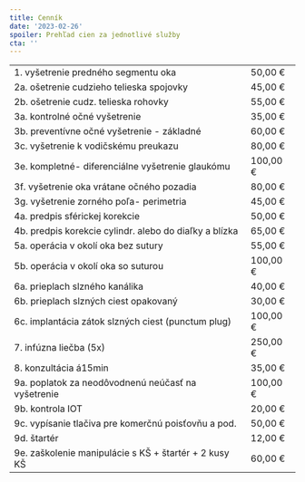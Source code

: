 ```yaml
---
title: Cenník
date: '2023-02-26'
spoiler: Prehľad cien za jednotlivé služby
cta: ''
---
```


|||
|--|--|
|1. vyšetrenie predného segmentu oka|50,00 €|
|2a. ošetrenie cudzieho telieska spojovky|45,00 €|
|2b. ošetrenie cudz. telieska rohovky|55,00 €|
|3a. kontrolné očné vyšetrenie|35,00 €|
|3b. preventívne očné vyšetrenie - základné|60,00 €|
|3c. vyšetrenie k vodičskému preukazu|80,00 €|
|3e. kompletné- diferenciálne vyšetrenie glaukómu|100,00 €|
|3f. vyšetrenie oka vrátane očného pozadia|80,00 €|
|3g. vyšetrenie zorného poľa- perimetria|45,00 €|
|4a. predpis sférickej korekcie|50,00 €|
|4b. predpis korekcie cylindr. alebo do diaľky a blízka|65,00 €|
|5a. operácia v okolí oka bez sutury|55,00 €|
|5b. operácia v okolí oka so suturou|100,00 €|
|6a. prieplach slzného kanálika|40,00 €|
|6b. prieplach slzných ciest opakovaný|30,00 €|
|6c. implantácia zátok slzných ciest (punctum plug)|100,00 €|
|7. infúzna liečba (5x)|250,00 €|
|8. konzultácia á15min|35,00 €|
|9a. poplatok za neodôvodnenú neúčasť na vyšetrenie|100,00 €|
|9b. kontrola IOT|20,00 €|
|9c. vypísanie tlačiva pre komerčnú poisťovňu a pod.|50,00 €|
|9d. štartér|12,00 €|
|9e. zaškolenie manipulácie s KŠ + štartér + 2 kusy KŠ|60,00 €|
